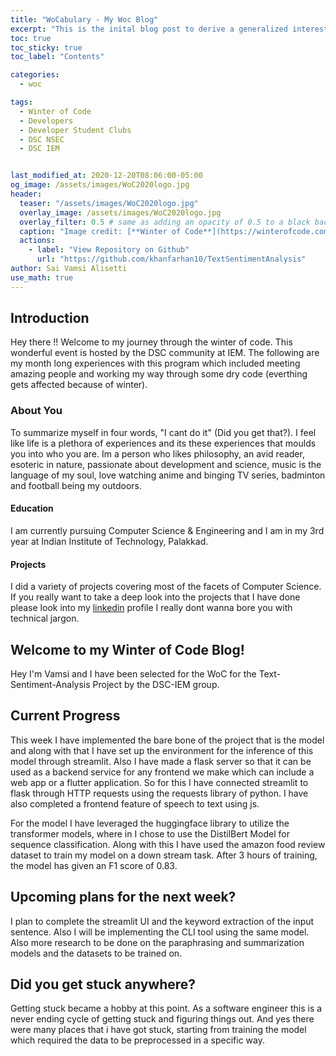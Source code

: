```yaml
---
title: "WoCabulary - My Woc Blog"
excerpt: "This is the inital blog post to derive a generalized interest for the project of Text Sentiment Analysis."
toc: true
toc_sticky: true
toc_label: "Contents"

categories:
  - woc

tags:
  - Winter of Code
  - Developers
  - Developer Student Clubs
  - DSC NSEC
  - DSC IEM


last_modified_at: 2020-12-20T08:06:00-05:00
og_image: /assets/images/WoC2020logo.jpg
header:
  teaser: "/assets/images/WoC2020logo.jpg"
  overlay_image: /assets/images/WoC2020logo.jpg
  overlay_filter: 0.5 # same as adding an opacity of 0.5 to a black background
  caption: "Image credit: [**Winter of Code**](https://winterofcode.com/) on [**Instagram**](https://www.instagram.com/winterofcode/)"
  actions:
    - label: "View Repository on Github"
      url: "https://github.com/khanfarhan10/TextSentimentAnalysis"
author: Sai Vamsi Alisetti
use_math: true
---
```

## Introduction 
Hey there !! Welcome to my journey through the winter of code. This wonderful event is hosted by the DSC community at IEM. The following are my month long experiences with this program which included meeting amazing people and working my way through some dry code (everthing gets affected because of winter).


### About You
To summarize myself in four words, "I cant do it" (Did you get that?). I feel like life is a plethora of experiences and its these experiences that moulds you into who you are. Im a person who likes philosophy, an avid reader, esoteric in nature, passionate about development and science, music is the language of my soul, love watching anime and binging TV series, badminton and football being my outdoors.

#### Education
I am currently pursuing Computer Science & Engineering and I am in my 3rd year at Indian Institute of Technology, Palakkad. 

#### Projects
I did a variety of projects covering most of the facets of Computer Science. If you really want to take a deep look into the projects that I have done please look into my [linkedin](https://www.linkedin.com/in/sai-vamsi-4892a4197/) profile I really dont wanna bore you with technical jargon.

## Welcome to my Winter of Code Blog!

Hey I'm Vamsi and I have been selected for the WoC for the Text-Sentiment-Analysis Project by the DSC-IEM group.

## Current Progress
  
This week I have implemented the bare bone of the project that is the model and along with that I have set up the environment for the inference of this model through streamlit. Also I have made a flask server so that it can be used as a backend service for any frontend we make which can include a web app or a flutter application. So for this I have connected streamlit to flask through HTTP requests using the requests library of python. I have also completed a frontend feature of speech to text using js. 

For the model I have leveraged the huggingface library to utilize the transformer models, where in I chose to use the DistilBert Model for sequence classification. Along with this I have used the amazon food review dataset to train my model on a down stream task. After 3 hours of training, the model has given an F1 score of 0.83.  

## Upcoming plans for the next week?

I plan to complete the streamlit UI and the keyword extraction of the input sentence. Also I will be implementing the CLI tool using the same model. Also more research to be done on the paraphrasing and summarization models and the datasets to be trained on.

## Did you get stuck anywhere?
Getting stuck became a hobby at this point. As a software engineer this is a never ending cycle of getting stuck and figuring things out. And yes there were many places that i have got stuck, starting from training the model which required the data to be preprocessed in a specific way.



